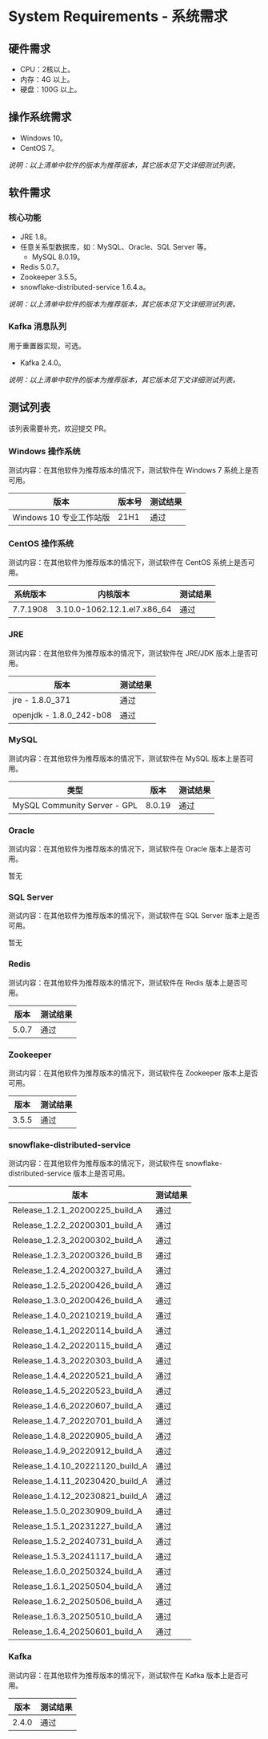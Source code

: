 # System Requirements - 系统需求

## 硬件需求

- CPU：2核以上。
- 内存：4G 以上。
- 硬盘：100G 以上。

## 操作系统需求

- Windows 10。
- CentOS 7。

*说明：以上清单中软件的版本为推荐版本，其它版本见下文详细测试列表。*

## 软件需求

### 核心功能

- JRE 1.8。
- 任意关系型数据库，如：MySQL、Oracle、SQL Server 等。
   - MySQL 8.0.19。
- Redis 5.0.7。
- Zookeeper 3.5.5。
- snowflake-distributed-service 1.6.4.a。

*说明：以上清单中软件的版本为推荐版本，其它版本见下文详细测试列表。*

### Kafka 消息队列

用于重置器实现，可选。

- Kafka 2.4.0。

*说明：以上清单中软件的版本为推荐版本，其它版本见下文详细测试列表。*

## 测试列表

该列表需要补充，欢迎提交 PR。

### Windows 操作系统

测试内容：在其他软件为推荐版本的情况下，测试软件在 Windows 7 系统上是否可用。

| 版本                | 版本号  | 测试结果 |
|-------------------|------|------|
| Windows 10 专业工作站版 | 21H1 | 通过   |

### CentOS 操作系统

测试内容：在其他软件为推荐版本的情况下，测试软件在 CentOS 系统上是否可用。

| 系统版本     | 内核版本                        | 测试结果 |
|----------|-----------------------------|------|
| 7.7.1908 | 3.10.0-1062.12.1.el7.x86_64 | 通过   |

### JRE

测试内容：在其他软件为推荐版本的情况下，测试软件在 JRE/JDK 版本上是否可用。

| 版本                      | 测试结果 |
|-------------------------|------|
| jre - 1.8.0_371         | 通过   |
| openjdk - 1.8.0_242-b08 | 通过   |

### MySQL

测试内容：在其他软件为推荐版本的情况下，测试软件在 MySQL 版本上是否可用。

| 类型                           | 版本     | 测试结果 |
|------------------------------|--------|------|
| MySQL Community Server - GPL | 8.0.19 | 通过   |

### Oracle

测试内容：在其他软件为推荐版本的情况下，测试软件在 Oracle 版本上是否可用。

暂无

### SQL Server

测试内容：在其他软件为推荐版本的情况下，测试软件在 SQL Server 版本上是否可用。

暂无

### Redis

测试内容：在其他软件为推荐版本的情况下，测试软件在 Redis 版本上是否可用。

| 版本    | 测试结果 |
|-------|------|
| 5.0.7 | 通过   |

### Zookeeper

测试内容：在其他软件为推荐版本的情况下，测试软件在 Zookeeper 版本上是否可用。

| 版本    | 测试结果 |
|-------|------|
| 3.5.5 | 通过   |

### snowflake-distributed-service

测试内容：在其他软件为推荐版本的情况下，测试软件在 snowflake-distributed-service 版本上是否可用。

| 版本                              | 测试结果 |
|---------------------------------|------|
| Release_1.2.1_20200225_build_A  | 通过   |
| Release_1.2.2_20200301_build_A  | 通过   |
| Release_1.2.3_20200302_build_A  | 通过   |
| Release_1.2.3_20200326_build_B  | 通过   |
| Release_1.2.4_20200327_build_A  | 通过   |
| Release_1.2.5_20200426_build_A  | 通过   |
| Release_1.3.0_20200426_build_A  | 通过   |
| Release_1.4.0_20210219_build_A  | 通过   |
| Release_1.4.1_20220114_build_A  | 通过   |
| Release_1.4.2_20220115_build_A  | 通过   |
| Release_1.4.3_20220303_build_A  | 通过   |
| Release_1.4.4_20220521_build_A  | 通过   |
| Release_1.4.5_20220523_build_A  | 通过   |
| Release_1.4.6_20220607_build_A  | 通过   |
| Release_1.4.7_20220701_build_A  | 通过   |
| Release_1.4.8_20220905_build_A  | 通过   |
| Release_1.4.9_20220912_build_A  | 通过   |
| Release_1.4.10_20221120_build_A | 通过   |
| Release_1.4.11_20230420_build_A | 通过   |
| Release_1.4.12_20230821_build_A | 通过   |
| Release_1.5.0_20230909_build_A  | 通过   |
| Release_1.5.1_20231227_build_A  | 通过   |
| Release_1.5.2_20240731_build_A  | 通过   |
| Release_1.5.3_20241117_build_A  | 通过   |
| Release_1.6.0_20250324_build_A  | 通过   |
| Release_1.6.1_20250504_build_A  | 通过   |
| Release_1.6.2_20250506_build_A  | 通过   |
| Release_1.6.3_20250510_build_A  | 通过   |
| Release_1.6.4_20250601_build_A  | 通过   |

### Kafka

测试内容：在其他软件为推荐版本的情况下，测试软件在 Kafka 版本上是否可用。

| 版本    | 测试结果 |
|-------|------|
| 2.4.0 | 通过   |
